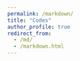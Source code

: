 ```yaml
---
permalink: /markdown/
title: "Codes"
author_profile: true
redirect_from: 
  - /md/
  - /markdown.html
---
```

